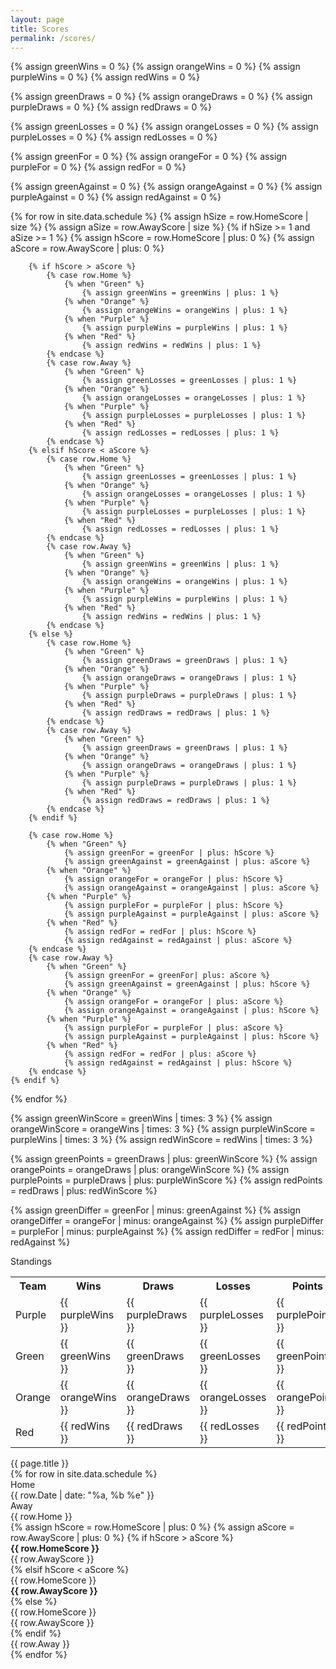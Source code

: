 ```yaml
---
layout: page
title: Scores
permalink: /scores/
---
```


{% assign greenWins = 0 %}
{% assign orangeWins = 0 %}
{% assign purpleWins = 0 %}
{% assign redWins = 0 %}

{% assign greenDraws = 0 %}
{% assign orangeDraws = 0 %}
{% assign purpleDraws = 0 %}
{% assign redDraws = 0 %}

{% assign greenLosses = 0 %}
{% assign orangeLosses = 0 %}
{% assign purpleLosses = 0 %}
{% assign redLosses = 0 %}

{% assign greenFor = 0 %}
{% assign orangeFor = 0 %}
{% assign purpleFor = 0 %}
{% assign redFor = 0 %}

{% assign greenAgainst = 0 %}
{% assign orangeAgainst = 0 %}
{% assign purpleAgainst = 0 %}
{% assign redAgainst = 0 %}

{% for row in site.data.schedule %}
    {% assign hSize = row.HomeScore | size %}
    {% assign aSize = row.AwayScore | size %}
    {% if hSize >= 1 and aSize >= 1 %}
        {% assign hScore = row.HomeScore | plus: 0 %}
        {% assign aScore = row.AwayScore | plus: 0 %}

        {% if hScore > aScore %}
            {% case row.Home %}
                {% when "Green" %}
                    {% assign greenWins = greenWins | plus: 1 %}
                {% when "Orange" %}
                    {% assign orangeWins = orangeWins | plus: 1 %}
                {% when "Purple" %}
                    {% assign purpleWins = purpleWins | plus: 1 %}
                {% when "Red" %}
                    {% assign redWins = redWins | plus: 1 %}
            {% endcase %}
            {% case row.Away %}
                {% when "Green" %}
                    {% assign greenLosses = greenLosses | plus: 1 %}
                {% when "Orange" %}
                    {% assign orangeLosses = orangeLosses | plus: 1 %}
                {% when "Purple" %}
                    {% assign purpleLosses = purpleLosses | plus: 1 %}
                {% when "Red" %}
                    {% assign redLosses = redLosses | plus: 1 %}
            {% endcase %}
        {% elsif hScore < aScore %}
            {% case row.Home %}
                {% when "Green" %}
                    {% assign greenLosses = greenLosses | plus: 1 %}
                {% when "Orange" %}
                    {% assign orangeLosses = orangeLosses | plus: 1 %}
                {% when "Purple" %}
                    {% assign purpleLosses = purpleLosses | plus: 1 %}
                {% when "Red" %}
                    {% assign redLosses = redLosses | plus: 1 %}
            {% endcase %}
            {% case row.Away %}
                {% when "Green" %}
                    {% assign greenWins = greenWins | plus: 1 %}
                {% when "Orange" %}
                    {% assign orangeWins = orangeWins | plus: 1 %}
                {% when "Purple" %}
                    {% assign purpleWins = purpleWins | plus: 1 %}
                {% when "Red" %}
                    {% assign redWins = redWins | plus: 1 %}
            {% endcase %}
        {% else %}
            {% case row.Home %}
                {% when "Green" %}
                    {% assign greenDraws = greenDraws | plus: 1 %}
                {% when "Orange" %}
                    {% assign orangeDraws = orangeDraws | plus: 1 %}
                {% when "Purple" %}
                    {% assign purpleDraws = purpleDraws | plus: 1 %}
                {% when "Red" %}
                    {% assign redDraws = redDraws | plus: 1 %}
            {% endcase %}
            {% case row.Away %}
                {% when "Green" %}
                    {% assign greenDraws = greenDraws | plus: 1 %}
                {% when "Orange" %}
                    {% assign orangeDraws = orangeDraws | plus: 1 %}
                {% when "Purple" %}
                    {% assign purpleDraws = purpleDraws | plus: 1 %}
                {% when "Red" %}
                    {% assign redDraws = redDraws | plus: 1 %}
            {% endcase %}
        {% endif %}

        {% case row.Home %}
            {% when "Green" %}
                {% assign greenFor = greenFor | plus: hScore %}
                {% assign greenAgainst = greenAgainst | plus: aScore %}
            {% when "Orange" %}
                {% assign orangeFor = orangeFor | plus: hScore %}
                {% assign orangeAgainst = orangeAgainst | plus: aScore %}
            {% when "Purple" %}
                {% assign purpleFor = purpleFor | plus: hScore %}
                {% assign purpleAgainst = purpleAgainst | plus: aScore %}
            {% when "Red" %}
                {% assign redFor = redFor | plus: hScore %}
                {% assign redAgainst = redAgainst | plus: aScore %}
        {% endcase %}
        {% case row.Away %}
            {% when "Green" %}
                {% assign greenFor = greenFor| plus: aScore %}
                {% assign greenAgainst = greenAgainst | plus: hScore %}
            {% when "Orange" %}
                {% assign orangeFor = orangeFor | plus: aScore %}
                {% assign orangeAgainst = orangeAgainst | plus: hScore %}
            {% when "Purple" %}
                {% assign purpleFor = purpleFor | plus: aScore %}
                {% assign purpleAgainst = purpleAgainst | plus: hScore %}
            {% when "Red" %}
                {% assign redFor = redFor | plus: aScore %}
                {% assign redAgainst = redAgainst | plus: hScore %}
        {% endcase %}
    {% endif %}
{% endfor %}

{% assign greenWinScore = greenWins | times: 3 %}
{% assign orangeWinScore = orangeWins | times: 3 %}
{% assign purpleWinScore = purpleWins | times: 3 %}
{% assign redWinScore = redWins | times: 3 %}

{% assign greenPoints = greenDraws | plus: greenWinScore %}
{% assign orangePoints = orangeDraws | plus: orangeWinScore %}
{% assign purplePoints = purpleDraws | plus: purpleWinScore %}
{% assign redPoints = redDraws | plus: redWinScore %}

{% assign greenDiffer = greenFor | minus: greenAgainst %}
{% assign orangeDiffer = orangeFor | minus: orangeAgainst %}
{% assign purpleDiffer = purpleFor | minus: purpleAgainst %}
{% assign redDiffer = redFor | minus: redAgainst %}

<div class="card text-center mt-3">
<div class="card-header">Standings</div>
<div class="card-body">
<div class="col-12 d-flex justify-content-center">
<div class="overflow-auto ">

<table>
    <tr>
        <th>Team</th>
        <th>Wins</th>
        <th>Draws</th>
        <th>Losses</th>
        <th>Points</th>
        <th>For</th>
        <th>Against</th>
        <th>Differential</th>
    </tr>
    <tr>
        <td class="bg-purple text-white">Purple</td>
        <td>{{ purpleWins }}</td>
        <td>{{ purpleDraws }}</td>
        <td>{{ purpleLosses }}</td>
        <td>{{ purplePoints }}</td>
        <td>{{ purpleFor }}</td>
        <td>{{ purpleAgainst }}</td>
        <td>{{ purpleDiffer }}</td>
    </tr>
    <tr>
        <td class="bg-green text-white">Green</td>
        <td>{{ greenWins }}</td>
        <td>{{ greenDraws }}</td>
        <td>{{ greenLosses }}</td>
        <td>{{ greenPoints }}</td>
        <td>{{ greenFor }}</td>
        <td>{{ greenAgainst }}</td>
        <td>{{ greenDiffer }}</td>
    </tr>
    <tr>
        <td class="bg-orange text-white">Orange</td>
        <td>{{ orangeWins }}</td>
        <td>{{ orangeDraws }}</td>
        <td>{{ orangeLosses }}</td>
        <td>{{ orangePoints }}</td>
        <td>{{ orangeFor }}</td>
        <td>{{ orangeAgainst }}</td>
        <td>{{ orangeDiffer }}</td>
    </tr>
    <tr>
        <td class="bg-red text-white">Red</td>
        <td>{{ redWins }}</td>
        <td>{{ redDraws }}</td>
        <td>{{ redLosses }}</td>
        <td>{{ redPoints }}</td>
        <td>{{ redFor }}</td>
        <td>{{ redAgainst }}</td>
        <td>{{ redDiffer }}</td>
    </tr>
</table>

</div>
</div>
</div>
</div>

<div class="card mt-3 text-center">
<div class="card-header">{{ page.title }}</div>
<div class="card-body mx-auto">

<div class="row">
{% for row in site.data.schedule %}
    <div class="col-sm-6">
        <div class="card my-2">
            <div class="card-header">
                <div class="row">
                    <div class="col-3">
                        Home
                    </div>
                    <div class="col-6">
                        {{ row.Date | date: "%a, %b %e" }}
                    </div>
                    <div class="col-3">
                        Away
                    </div>
                </div>
            </div>
            <div class="card-body p-0 overflow">
                <div class="row mx-auto">
                    <div class="col-4 p-2 text-white bg-{{ row.Home | downcase }}" style="border-radius: 0 0 0 5px">
                        {{ row.Home }}
                    </div>
                    {% assign hScore = row.HomeScore | plus: 0 %}
                    {% assign aScore = row.AwayScore | plus: 0 %}
                    {% if hScore > aScore %}
                        <div class="col-2 p-2">
                            <strong>{{ row.HomeScore }}</strong>
                        </div>
                        <div class="col-2 p-2">
                            {{ row.AwayScore }}
                        </div>
                    {% elsif hScore < aScore %}
                        <div class="col-2 p-2">
                            {{ row.HomeScore }}
                        </div>
                        <div class="col-2 p-2">
                            <strong>{{ row.AwayScore }}</strong>
                        </div>
                    {% else %}
                        <div class="col-2 p-2">
                            {{ row.HomeScore }}
                        </div>
                        <div class="col-2 p-2">
                            {{ row.AwayScore }}
                        </div>
                    {% endif %}
                    <div class="col-4 p-2 text-white bg-{{ row.Away | downcase }}" style="border-radius: 0 0 5px 0">
                        {{ row.Away }}
                    </div>
                </div>
            </div>
        </div>
    </div>
{% endfor %}
</div>

</div>
</div>

